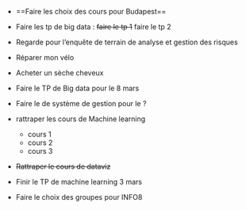 - ==Faire les choix des cours pour Budapest==

- Faire les tp de big data :
	~~faire le tp 1~~
	faire le tp 2

- Regarde pour l’enquête de terrain de analyse et gestion des risques

- Réparer mon vélo

- Acheter un sèche cheveux

- Faire le TP de Big data pour le 8 mars

- Faire le de système de gestion pour le ?

- rattraper les cours de Machine learning
	- cours 1
	- cours 2
	- cours 3

- ~~Rattraper le cours de dataviz~~

- Finir le TP de machine learning 3 mars

- Faire le choix des groupes pour INFO8